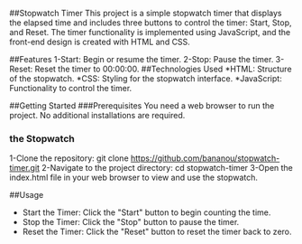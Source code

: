 ##Stopwatch Timer
This project is a simple stopwatch timer that displays the elapsed time and includes three buttons to control the timer: Start, Stop, and Reset. The timer functionality is implemented using JavaScript, and the front-end design is created with HTML and CSS.

##Features
1-Start: Begin or resume the timer.
2-Stop: Pause the timer.
3-Reset: Reset the timer to 00:00:00.
##Technologies Used
*HTML: Structure of the stopwatch.
*CSS: Styling for the stopwatch interface.
*JavaScript: Functionality to control the timer.

##Getting Started
###Prerequisites
You need a web browser to run the project. No additional installations are required.

### the Stopwatch
1-Clone the repository:
git clone https://github.com/bananou/stopwatch-timer.git
2-Navigate to the project directory:
cd stopwatch-timer
3-Open the index.html file in your web browser to view and use the stopwatch.

##Usage
* Start the Timer: Click the "Start" button to begin counting the time.
* Stop the Timer: Click the "Stop" button to pause the timer.
* Reset the Timer: Click the "Reset" button to reset the timer back to zero.
